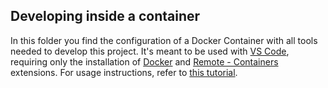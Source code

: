 ## Developing inside a container

In this folder you find the configuration of a Docker Container with all tools needed to develop this project. It's meant to be used with [VS Code](https://code.visualstudio.com), requiring only the installation of [Docker](https://marketplace.visualstudio.com/items?itemName=ms-azuretools.vscode-docker) and [Remote - Containers](https://marketplace.visualstudio.com/items?itemName=ms-vscode-remote.remote-containers) extensions. For usage instructions, refer to [this tutorial](https://code.visualstudio.com/docs/remote/containers).
